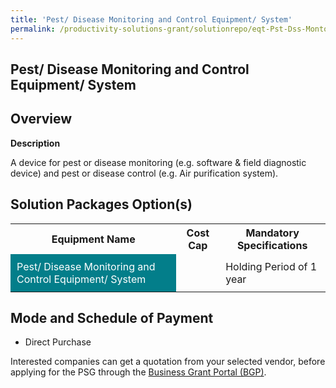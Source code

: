 ```yaml
---
title: 'Pest/ Disease Monitoring and Control Equipment/ System'
permalink: /productivity-solutions-grant/solutionrepo/eqt-Pst-Dss-Montorng-nd-Control-Eqt-sys-Food
---
```


## Pest/ Disease Monitoring and Control Equipment/ System

## Overview

**Description**

A device for pest or disease monitoring (e.g. software & field diagnostic device) and pest or disease control (e.g. Air purification system).

## Solution Packages Option(s)

<table>
<tr>
<th><b>Equipment Name</b></th>
<th><b>Cost Cap</b></th>
<th><b>Mandatory Specifications</b></th>
</tr>
<tr>
<td style='padding: 10px; background-color: #037E8A; color: #FFFFFF;'>Pest/ Disease Monitoring and Control Equipment/ System</td>
<td style='padding: 10px;'> </td>
<td style='padding: 10px;'>Holding Period of 1 year</td>
</tr>
</table>

## Mode and Schedule of Payment

 - Direct Purchase

Interested companies can get a quotation from your selected vendor, before applying for the PSG through the <a href='https://www.businessgrants.gov.sg/' target='_blank' rel='noopener'>Business Grant Portal (BGP)</a>.

<script src="/jquery/resize-tables.js"></script>
